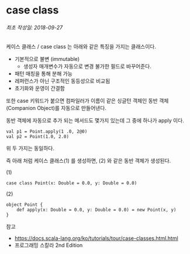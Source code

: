 # case class

###### 최초 작성일: 2018-09-27


케이스 클래스 / case class 는 아래와 같은 특징을 가지는 클래스이다.
- 기본적으로 불변 (immutable)
    - 생성자 매개변수가 자동으로 변경 불가한 필드로 바꾸어준다.
- 패턴 매칭을 통해 분해 가능
- 레퍼런스가 아닌 구조적인 동등성으로 비교됨
- 초기화와 운영이 간결함

또한 case 키워드가 붙으면 컴파일러가 이름이 같은 싱글턴 객체인 동반 객체 (Companion Object)를 자동으로 만들어낸다.

동반 객체에 자동으로 추가 되는 메서드도 몇가지 있는데 그 중에 하나가 apply 이다.

<pre><code>val p1 = Point.apply(1 .0, 2@0)
val p2 = Point(1.0, 2.0)
</code></pre>

위 두 가지는 동일하다.

즉 아래 처럼 케이스 클래스(1) 를 생성하면, (2) 와 같은 동반 객체가 생성된다.

(1)
<pre><code>case class Point(x: Double = 0.0, y: Double = 0.0)
</code></pre>
(2)
<pre><code>object Point {
    def apply(x: Double = 0.0, y: Double = 0.0) = new Point(x, y)
}
</code></pre>


참고
* https://docs.scala-lang.org/ko/tutorials/tour/case-classes.html.html
* 프로그래밍 스칼라 2nd Edition
